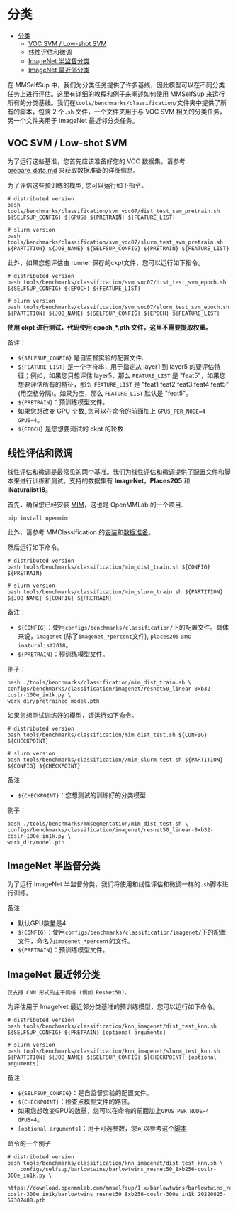 # 分类

- [分类](#分类)
  - [VOC SVM / Low-shot SVM](#voc-svm--low-shot-svm)
  - [线性评估和微调](#线性评估和微调)
  - [ImageNet 半监督分类](#imagenet-半监督分类)
  - [ImageNet 最近邻分类](#imagenet-最近邻分类)

在 MMSelfSup 中，我们为分类任务提供了许多基线，因此模型可以在不同分类任务上进行评估。这里有详细的教程和例子来阐述如何使用 MMSelfSup 来运行所有的分类基线。我们在`tools/benchmarks/classification/`文件夹中提供了所有的脚本，包含 2 个`.sh` 文件，一个文件夹用于与 VOC SVM 相关的分类任务，另一个文件夹用于 ImageNet 最近邻分类任务。

## VOC SVM / Low-shot SVM

为了运行这些基准，您首先应该准备好您的 VOC 数据集。请参考 [prepare_data.md](./2_dataset_prepare.md) 来获取数据准备的详细信息。

为了评估这些预训练的模型, 您可以运行如下指令。

```shell
# distributed version
bash tools/benchmarks/classification/svm_voc07/dist_test_svm_pretrain.sh ${SELFSUP_CONFIG} ${GPUS} ${PRETRAIN} ${FEATURE_LIST}

# slurm version
bash tools/benchmarks/classification/svm_voc07/slurm_test_svm_pretrain.sh ${PARTITION} ${JOB_NAME} ${SELFSUP_CONFIG} ${PRETRAIN} ${FEATURE_LIST}
```

此外，如果您想评估由 runner 保存的ckpt文件，您可以运行如下指令。

```shell
# distributed version
bash tools/benchmarks/classification/svm_voc07/dist_test_svm_epoch.sh ${SELFSUP_CONFIG} ${EPOCH} ${FEATURE_LIST}

# slurm version
bash tools/benchmarks/classification/svm_voc07/slurm_test_svm_epoch.sh ${PARTITION} ${JOB_NAME} ${SELFSUP_CONFIG} ${EPOCH} ${FEATURE_LIST}
```

**使用 ckpt 进行测试，代码使用 epoch\_\*.pth 文件，这里不需要提取权重。**

备注：

- `${SELFSUP_CONFIG}` 是自监督实验的配置文件.
- `${FEATURE_LIST}` 是一个字符串，用于指定从 layer1 到 layer5 的要评估特征；例如，如果您只想评估 layer5，那么 `FEATURE_LIST` 是 "feat5"，如果您想要评估所有的特征，那么 `FEATURE_LIST` 是 "feat1 feat2 feat3 feat4 feat5" (用空格分隔)。如果为空，那么 `FEATURE_LIST` 默认是 "feat5"。
- `${PRETRAIN}`：预训练模型文件。
- 如果您想改变 GPU 个数, 您可以在命令的前面加上 `GPUS_PER_NODE=4 GPUS=4`。
- `${EPOCH}` 是您想要测试的 ckpt 的轮数

## 线性评估和微调

线性评估和微调是最常见的两个基准。我们为线性评估和微调提供了配置文件和脚本来进行训练和测试。支持的数据集有 **ImageNet**，**Places205** 和 **iNaturalist18**。

首先，确保您已经安装 [MIM](https://github.com/open-mmlab/mim)，这也是 OpenMMLab 的一个项目.

```shell
pip install openmim
```

此外，请参考 MMClassification 的[安装](https://github.com/open-mmlab/mmclassification/blob/dev-1.x/docs/en/install.md)和[数据准备](https://github.com/open-mmlab/mmclassification/blob/dev-1.x/docs/en/getting_started.md)。

然后运行如下命令。

```shell
# distributed version
bash tools/benchmarks/classification/mim_dist_train.sh ${CONFIG} ${PRETRAIN}

# slurm version
bash tools/benchmarks/classification/mim_slurm_train.sh ${PARTITION} ${JOB_NAME} ${CONFIG} ${PRETRAIN}
```

备注：

- `${CONFIG}`：使用`configs/benchmarks/classification/`下的配置文件。具体来说，`imagenet` (除了`imagenet_*percent`文件), `places205` and `inaturalist2018`。
- `${PRETRAIN}`：预训练模型文件。

例子：

```shell
bash ./tools/benchmarks/classification/mim_dist_train.sh \
configs/benchmarks/classification/imagenet/resnet50_linear-8xb32-coslr-100e_in1k.py \
work_dir/pretrained_model.pth
```

如果您想测试训练好的模型，请运行如下命令。

```shell
# distributed version
bash tools/benchmarks/classification/mim_dist_test.sh ${CONFIG} ${CHECKPOINT}

# slurm version
bash tools/benchmarks/classification//mim_slurm_test.sh ${PARTITION} ${CONFIG} ${CHECKPOINT}
```

备注：

- `${CHECKPOINT}`：您想测试的训练好的分类模型

例子：

```shell
bash ./tools/benchmarks/mmsegmentation/mim_dist_test.sh \
configs/benchmarks/classification/imagenet/resnet50_linear-8xb32-coslr-100e_in1k.py \
work_dir/model.pth
```

## ImageNet 半监督分类

为了运行 ImageNet 半监督分类，我们将使用和线性评估和微调一样的`.sh`脚本进行训练。

备注：

- 默认GPU数量是4.
- `${CONFIG}`：使用`configs/benchmarks/classification/imagenet/`下的配置文件，命名为`imagenet_*percent`的文件。
- `${PRETRAIN}`：预训练模型文件。

## ImageNet 最近邻分类

```备注
仅支持 CNN 形式的主干网络 (例如 ResNet50)。
```

为评估用于 ImageNet 最近邻分类基准的预训练模型，您可以运行如下命令。

```shell
# distributed version
bash tools/benchmarks/classification/knn_imagenet/dist_test_knn.sh ${SELFSUP_CONFIG} ${PRETRAIN} [optional arguments]

# slurm version
bash tools/benchmarks/classification/knn_imagenet/slurm_test_knn.sh ${PARTITION} ${JOB_NAME} ${SELFSUP_CONFIG} ${CHECKPOINT} [optional arguments]
```

备注：

- `${SELFSUP_CONFIG}`：是自监督实验的配置文件。
- `${CHECKPOINT}`：检查点模型文件的路径。
- 如果您想改变GPU的数量，您可以在命令的前面加上`GPUS_PER_NODE=4 GPUS=4`。
- `[optional arguments]`：用于可选参数，您可以参考这个[脚本](https://github.com/open-mmlab/mmselfsup/blob/main/tools/benchmarks/classification/knn_imagenet/test_knn.py)

命令的一个例子

```shell
# distributed version
bash tools/benchmarks/classification/knn_imagenet/dist_test_knn.sh \
    configs/selfsup/barlowtwins/barlowtwins_resnet50_8xb256-coslr-300e_in1k.py \
    https://download.openmmlab.com/mmselfsup/1.x/barlowtwins/barlowtwins_resnet50_8xb256-coslr-300e_in1k/barlowtwins_resnet50_8xb256-coslr-300e_in1k_20220825-57307488.pth
```
